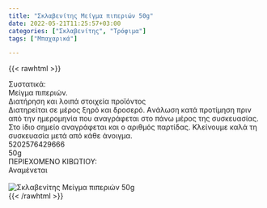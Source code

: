 ```yaml
---
title: "Σκλαβενίτης Μείγμα πιπεριών 50g"
date: 2022-05-21T11:25:57+03:00
categories: ["Σκλαβενίτης", "Τρόφιμα"]
tags: ["Μπαχαρικά"]

---
```

{{< rawhtml >}}

<div class="sload547"><div class="product"><div id="sistatika">Συστατικά:</div><div class="alltext">Μείγμα πιπεριών.</div><div id="loipa">Διατήρηση και λοιπά στοιχεία προϊόντος</div><div class="alltext">Διατηρείται σε μέρος ξηρό και δροσερό. Aνάλωση κατά προτίμηση πριν από την ημερομηνία που αναγράφεται στο πάνω μέρος της συσκευασίας. Στο ίδιο σημείο αναγράφεται και ο αριθμός παρτίδας. Κλείνουμε καλά τη συσκευασία μετά από κάθε άνοιγμα.</div><div id="barcode"><div id="barimage1"></div><span id="bartext">5202576429666</span></div><div id="varos"><div id="varosimage1"></div><span id="varostext">50g</span></div><div id="kivotio">ΠΕΡΙΕΧΟΜΕΝΟ ΚΙΒΩΤΙΟΥ:<br>Αναμένεται</div><br><div class="pimg"><img alt="Σκλαβενίτης Μείγμα πιπεριών 50g" title="Σκλαβενίτης Μείγμα πιπεριών 50g" src="/media/images/sklavenitis-meigma-piperiwn-50g.jpg"></div></div></div>
{{< /rawhtml >}}


